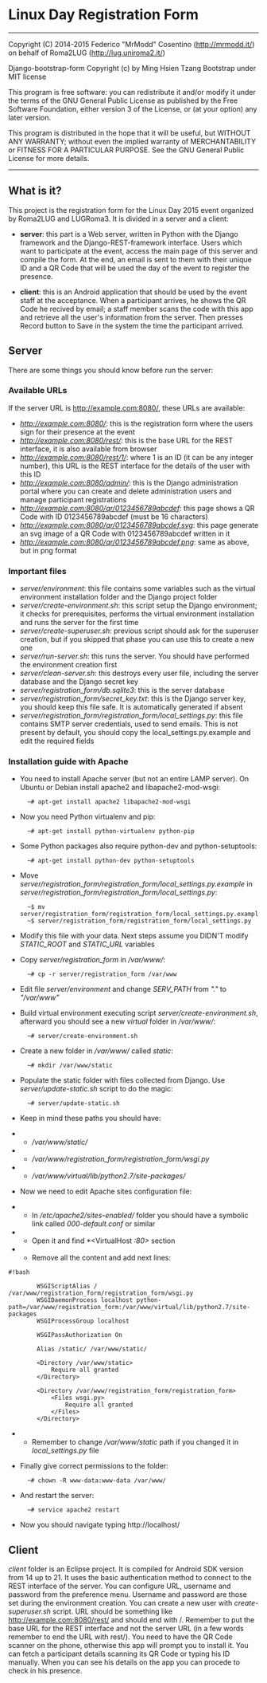 # Linux Day Registration Form

---------------------------------------------------------------------

Copyright (C) 2014-2015 Federico "MrModd" Cosentino (http://mrmodd.it/)
on behalf of Roma2LUG (http://lug.uniroma2.it/)

Django-bootstrap-form Copyright (c) by Ming Hsien Tzang
Bootstrap under MIT license

This program is free software: you can redistribute it and/or modify
it under the terms of the GNU General Public License as published by
the Free Software Foundation, either version 3 of the License, or
(at your option) any later version.

This program is distributed in the hope that it will be useful,
but WITHOUT ANY WARRANTY; without even the implied warranty of
MERCHANTABILITY or FITNESS FOR A PARTICULAR PURPOSE.  See the
GNU General Public License for more details.

---------------------------------------------------------------------

## What is it?

This project is the registration form for the Linux Day 2015 event organized
by Roma2LUG and LUGRoma3. It is divided in a server and a client:

- **server**: this part is a Web server, written in Python with the Django
  framework and the Django-REST-framework interface. Users which want to
  participate at the event, access the main page of this server and compile
  the form. At the end, an email is sent to them with their unique ID and
  a QR Code that will be used the day of the event to register the presence.

- **client**: this is an Android application that should be used by the event
  staff at the acceptance. When a participant arrives, he shows the QR Code
  he recived by email; a staff member scans the code with this app and retrieve
  all the user's information from the server. Then presses Record button to
  Save in the system the time the participant arrived.

## Server

There are some things you should know before run the server:

### Available URLs

If the server URL is http://example.com:8080/, these URLs are available:

- *http://example.com:8080/*: this is the registration form where the users
  sign for their presence at the event
- *http://example.com:8080/rest/*: this is the base URL for the REST interface,
  it is also available from browser
- *http://example.com:8080/rest/1/*: where 1 is an ID (it can be any integer number),
  this URL is the REST interface for the details of the user with this ID
- *http://example.com:8080/admin/*: this is the Django administration portal
  where you can create and delete administration users and manage participant
  registrations
- *http://example.com:8080/qr/0123456789abcdef*: this page shows a QR Code with ID
  0123456789abcdef (must be 16 characters)
- *http://example.com:8080/qr/0123456789abcdef.svg*: this page generate an svg image of
  a QR Code with 0123456789abcdef written in it
- *http://example.com:8080/qr/0123456789abcdef.png*: same as above, but in png format

### Important files

- *server/environment*: this file contains some variables such as the virtual
  environment installation folder and the Django project folder
- *server/create-environment.sh*: this script setup the Django environment;
  it checks for prerequisites, performs the virtual environment installation
  and runs the server for the first time
- *server/create-superuser.sh*: previous script should ask for the superuser
  creation, but if you skipped that phase you can use this to create a new one
- *server/run-server.sh*: this runs the server. You should have performed the
  environment creation first
- *server/clean-server.sh*: this destroys every user file, including the server
  database and the Django secret key
- *server/registration_form/db.sqlite3*: this is the server database
- *server/registration_form/secret_key.txt*: this is the Django server key, you
  should keep this file safe. It is automatically generated if absent
- *server/registration_form/registration_form/local_settings.py*: this file contains
  SMTP server credentials, used to send emails. This is not present by default, you
  should copy the local_settings.py.example and edit the required fields

### Installation guide with Apache

- You need to install Apache server (but not an entire LAMP server). On Ubuntu or Debian
  install apache2 and libapache2-mod-wsgi:

		~# apt-get install apache2 libapache2-mod-wsgi

- Now you need Python virtualenv and pip:

		~# apt-get install python-virtualenv python-pip

- Some Python packages also require python-dev and python-setuptools:

		~# apt-get install python-dev python-setuptools

- Move *server/registration_form/registration_form/local_settings.py.example* in
  *server/registration_form/registration_form/local_settings.py*:

		~$ mv server/registration_form/registration_form/local_settings.py.example\
		~$ server/registration_form/registration_form/local_settings.py

- Modify this file with your data. Next steps assume you DIDN'T modify *STATIC_ROOT* and
  *STATIC_URL* variables
- Copy *server/registration_form* in */var/www/*:

		~# cp -r server/registration_form /var/www

- Edit file *server/environment* and change *SERV_PATH* from *"."* to *"/var/www"*
- Build virtual environment executing script *server/create-environment.sh*, afterward you
  should see a new *virtual* folder in */var/www/*:

		~# server/create-environment.sh

- Create a new folder in */var/www/* called *static*:

		~# mkdir /var/www/static

- Populate the static folder with files collected from Django. Use
  *server/update-static.sh* script to do the magic:

		~# server/update-static.sh

- Keep in mind these paths you should have:
- - */var/www/static/*
- - */var/www/registration_form/registration_form/wsgi.py*
- - */var/www/virtual/lib/python2.7/site-packages/*
- Now we need to edit Apache sites configuration file:
- - In */etc/apache2/sites-enabled/* folder you should have a symbolic link called
    *000-default.conf* or similar
- - Open it and find *<VirtualHost *:80>* section
- - Remove all the content and add next lines:

```
#!bash

		WSGIScriptAlias / /var/www/registration_form/registration_form/wsgi.py
		WSGIDaemonProcess localhost python-path=/var/www/registration_form:/var/www/virtual/lib/python2.7/site-packages
		WSGIProcessGroup localhost

		WSGIPassAuthorization On

		Alias /static/ /var/www/static/
		
		<Directory /var/www/static>
			Require all granted
		</Directory>
		
		<Directory /var/www/registration_form/registration_form>
			<Files wsgi.py>
				Require all granted
			</Files>
		</Directory>
```

- - Remember to change */var/www/static* path if you changed it in *local_settings.py* file

- Finally give correct permissions to the folder:

		~# chown -R www-data:www-data /var/www/

- And restart the server:

		~# service apache2 restart

- Now you should navigate typing http://localhost/

## Client

*client* folder is an Eclipse project. It is compiled for Android SDK version from 14
up to 21. It uses the basic authentication method to connect to the REST interface
of the server. You can configure URL, username and password from the preference menu.
Username and password are those set during the environment creation. You can create
a new user with *create-superuser.sh* script. URL should be something like
http://example.com:8080/rest/ and should end with /. Remember to put the base URL for
the REST interface and not the server URL (in a few words remember to end the URL with
rest/).
You need to have the QR Code scanner on the phone, otherwise this app will prompt you
to install it.
You can fetch a participant details scanning its QR Code or typing his ID manually.
When you can see his details on the app you can procede to check in his presence.



